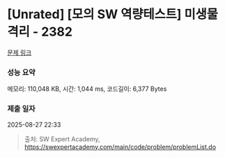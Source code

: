 # [Unrated] [모의 SW 역량테스트] 미생물 격리 - 2382 

[문제 링크](https://swexpertacademy.com/main/code/problem/problemDetail.do?contestProbId=AV597vbqAH0DFAVl) 

### 성능 요약

메모리: 110,048 KB, 시간: 1,044 ms, 코드길이: 6,377 Bytes

### 제출 일자

2025-08-27 22:33



> 출처: SW Expert Academy, https://swexpertacademy.com/main/code/problem/problemList.do
